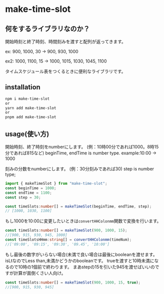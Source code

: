 # make-time-slot

## 何をするライブラリなのか？

開始時刻と終了時刻、時間刻みを渡すと配列が返ってきます。

ex: 900, 1000, 30 -> 900, 930, 1000

ex2: 1000, 1100, 15 -> 1000, 1015, 1030, 1045, 1100

タイムスケジュール表をつくるときに便利なライブラリです。

## installation

```sh
npm i make-time-slot
or
yarn add make-time-slot
or
pnpm add make-time-slot
```

## usage(使い方)

開始時刻、終了時刻をnumberにします。
(例：10時00分であれば1000。8時15分であれば815など)
beginTime, endTime is number type.
example:10:00 -> 1000

刻みの分数をnumberにします。
(例：30分刻みであれば30)
step is number type;

```TypeScript
import { makeTimeSlot } from "make-time-slot";
const beginTime = 1000;
const endTime = 1100;
const step = 30;

const timeSlots:number[] = makeTimeSlot(beginTime, endTime, step);
// [1000, 1030, 1100]
```

もし1000を10:00に変更したいときは```convertHHColonmm```関数で変換を行います。

```TypeScript
const timeSlots:number[] = makeTimeSlot(900, 1000, 15);
//[900, 915, 930, 945, 1000]
const timeSlotsHHmm:string[] = convertHHColonmm(timeNum);
//['09:00', '09:15', '09:30', '09.45', '10:00']
```

もし最後の数字がいらない場合(未満で良い場合は最後にbooleanを渡せます。
isLtなのでLess than,未満かどうかのbooleanです。
trueを渡すと10時未満になるので10時の1個前で終わります。
まあstepの15を引いた945を渡せばいいのですが計算が面倒くさい人向け。

```TypeScript
const timeSlots:number[] = makeTimeSlot(900, 1000, 15, true);
//[900, 915, 930, 945]
```
